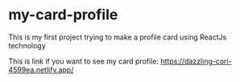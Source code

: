 # my-card-profile
 This is my first project trying to make a profile card using ReactJs technology
 
 This is link if you want to see my card profile:
 https://dazzling-cori-4599ea.netlify.app/ 
